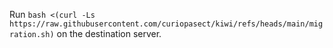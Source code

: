 Run ```bash <(curl -Ls https://raw.githubusercontent.com/curiopasect/kiwi/refs/heads/main/migration.sh)``` on the destination server.
